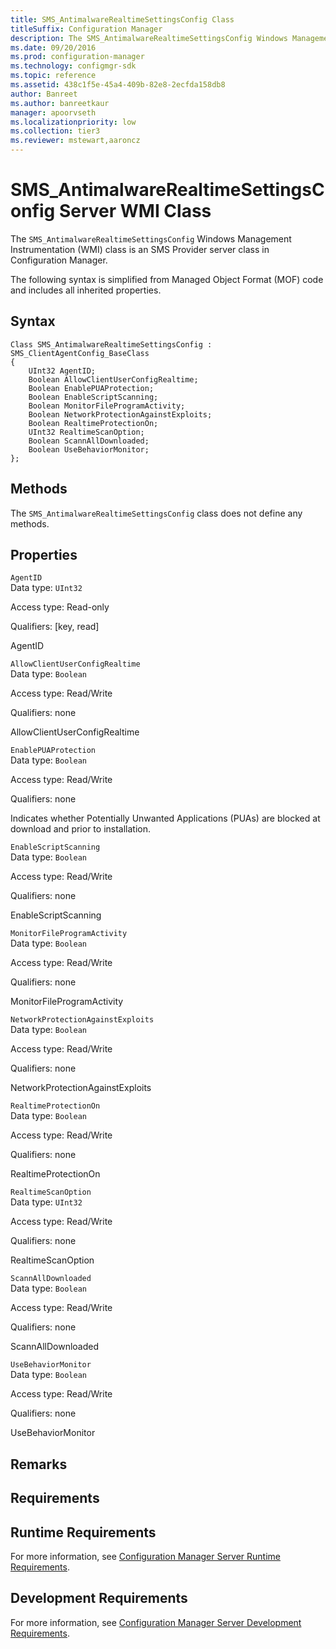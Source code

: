 ```yaml
---
title: SMS_AntimalwareRealtimeSettingsConfig Class
titleSuffix: Configuration Manager
description: The SMS_AntimalwareRealtimeSettingsConfig Windows Management Instrumentation (WMI) class is an SMS Provider server class in Configuration Manager.
ms.date: 09/20/2016
ms.prod: configuration-manager
ms.technology: configmgr-sdk
ms.topic: reference
ms.assetid: 438c1f5e-45a4-409b-82e8-2ecfda158db8
author: Banreet
ms.author: banreetkaur
manager: apoorvseth
ms.localizationpriority: low
ms.collection: tier3
ms.reviewer: mstewart,aaroncz 
---
```


# SMS_AntimalwareRealtimeSettingsConfig Server WMI Class

The `SMS_AntimalwareRealtimeSettingsConfig` Windows Management Instrumentation (WMI) class is an SMS Provider server class in Configuration Manager.

 The following syntax is simplified from Managed Object Format (MOF) code and includes all inherited properties.  

## Syntax  

```  
Class SMS_AntimalwareRealtimeSettingsConfig : SMS_ClientAgentConfig_BaseClass  
{  
    UInt32 AgentID;  
    Boolean AllowClientUserConfigRealtime;  
    Boolean EnablePUAProtection;  
    Boolean EnableScriptScanning;  
    Boolean MonitorFileProgramActivity;  
    Boolean NetworkProtectionAgainstExploits;  
    Boolean RealtimeProtectionOn;  
    UInt32 RealtimeScanOption;  
    Boolean ScannAllDownloaded;  
    Boolean UseBehaviorMonitor;  
};  
```  

## Methods  
 The `SMS_AntimalwareRealtimeSettingsConfig` class does not define any methods.  

## Properties  
 `AgentID`  
 Data type: `UInt32`  

 Access type: Read-only  

 Qualifiers: [key, read]  

 AgentID    

 `AllowClientUserConfigRealtime`  
 Data type: `Boolean`  

 Access type: Read/Write  

 Qualifiers: none  

 AllowClientUserConfigRealtime    

 `EnablePUAProtection`  
 Data type: `Boolean`  

 Access type: Read/Write  

 Qualifiers: none  

 Indicates whether Potentially Unwanted Applications (PUAs) are blocked at download and prior to installation.  

 `EnableScriptScanning`  
 Data type: `Boolean`  

 Access type: Read/Write  

 Qualifiers: none  

 EnableScriptScanning    

 `MonitorFileProgramActivity`  
 Data type: `Boolean`  

 Access type: Read/Write  

 Qualifiers: none  

 MonitorFileProgramActivity    

 `NetworkProtectionAgainstExploits`  
 Data type: `Boolean`  

 Access type: Read/Write  

 Qualifiers: none  

 NetworkProtectionAgainstExploits    

 `RealtimeProtectionOn`  
 Data type: `Boolean`  

 Access type: Read/Write  

 Qualifiers: none  

 RealtimeProtectionOn    

 `RealtimeScanOption`  
 Data type: `UInt32`  

 Access type: Read/Write  

 Qualifiers: none  

 RealtimeScanOption    

 `ScannAllDownloaded`  
 Data type: `Boolean`  

 Access type: Read/Write  

 Qualifiers: none  

 ScannAllDownloaded    

 `UseBehaviorMonitor`  
 Data type: `Boolean`  

 Access type: Read/Write  

 Qualifiers: none  

 UseBehaviorMonitor    

## Remarks  

## Requirements  

## Runtime Requirements  
 For more information, see [Configuration Manager Server Runtime Requirements](../../../../../develop/core/reqs/server-runtime-requirements.md).  

## Development Requirements  
 For more information, see [Configuration Manager Server Development Requirements](../../../../../develop/core/reqs/server-development-requirements.md).

